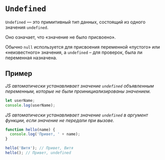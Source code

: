 # `Undefined`

`Undefined` — это примитивный тип данных, состоящий из одного значения `undefined`.

Оно означает, что «значение не было присвоено».

Обычно `null` используется для присвоения переменной «пустого» или «неизвестного» значения, а `undefined` – для проверок, была ли переменная назначена.

## Пример

_JS автоматически устанавливает значение `undefined` объявленным переменным, которые не были проинициализированы значением._

```js
let userName;
console.log(userName);
```

_JS автоматически устанавливает значение `undefined` в аргумент функции, если значение не передали при вызове._

```js
function hello(name) {
  console.log('Привет, ' + name);
}

hello('Витя'); // Привет, Витя
hello(); // Привет, undefined
```

